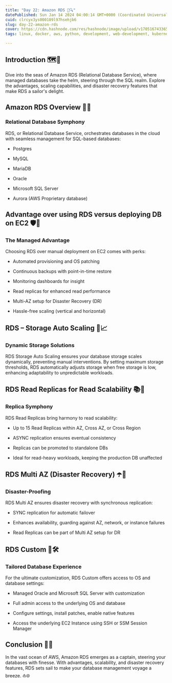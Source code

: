 ```yaml
---
title: "Day 22: Amazon RDS 🌊🔍"
datePublished: Sun Jan 14 2024 04:00:14 GMT+0000 (Coordinated Universal Time)
cuid: clrcyx3ys000109l97hsehjb6
slug: day-22-amazon-rds
cover: https://cdn.hashnode.com/res/hashnode/image/upload/v1705167433658/85815121-7df4-4e14-8f0b-40da38d7c28f.gif
tags: linux, docker, aws, python, development, web-development, kubernetes, developer, python3, devops, aws-lambda, aws-certified-solutions-architect-associate, 90daysofdevops, trainwithshubham

---
```


## Introduction 🗺️🚢

Dive into the seas of Amazon RDS (Relational Database Service), where managed databases take the helm, steering through the SQL realm. Explore the advantages, scaling capabilities, and disaster recovery features that make RDS a sailor's delight.

## Amazon RDS Overview 🚀💽

### Relational Database Symphony

RDS, or Relational Database Service, orchestrates databases in the cloud with seamless management for SQL-based databases:

* Postgres
    
* MySQL
    
* MariaDB
    
* Oracle
    
* Microsoft SQL Server
    
* Aurora (AWS Proprietary database)
    

## Advantage over using RDS versus deploying DB on EC2 🛡️🔧

### The Managed Advantage

Choosing RDS over manual deployment on EC2 comes with perks:

* Automated provisioning and OS patching
    
* Continuous backups with point-in-time restore
    
* Monitoring dashboards for insight
    
* Read replicas for enhanced read performance
    
* Multi-AZ setup for Disaster Recovery (DR)
    
* Hassle-free scaling (vertical and horizontal)
    

## RDS – Storage Auto Scaling 🔄📈

### Dynamic Storage Solutions

RDS Storage Auto Scaling ensures your database storage scales dynamically, preventing manual interventions. By setting maximum storage thresholds, RDS automatically adjusts storage when free storage is low, enhancing adaptability to unpredictable workloads.

## RDS Read Replicas for Read Scalability 📚🔄

### Replica Symphony

RDS Read Replicas bring harmony to read scalability:

* Up to 15 Read Replicas within AZ, Cross AZ, or Cross Region
    
* ASYNC replication ensures eventual consistency
    
* Replicas can be promoted to standalone DBs
    
* Ideal for read-heavy workloads, keeping the production DB unaffected
    

## RDS Multi AZ (Disaster Recovery) ☂️🔄

### Disaster-Proofing

RDS Multi AZ ensures disaster recovery with synchronous replication:

* SYNC replication for automatic failover
    
* Enhances availability, guarding against AZ, network, or instance failures
    
* Read Replicas can be part of Multi AZ setup for DR
    

## RDS Custom 🧰🛠️

### Tailored Database Experience

For the ultimate customization, RDS Custom offers access to OS and database settings:

* Managed Oracle and Microsoft SQL Server with customization
    
* Full admin access to the underlying OS and database
    
* Configure settings, install patches, enable native features
    
* Access the underlying EC2 Instance using SSH or SSM Session Manager
    

## Conclusion 🌊⚓

In the vast ocean of AWS, Amazon RDS emerges as a captain, steering your databases with finesse. With advantages, scalability, and disaster recovery features, RDS sets sail to make your database management voyage a breeze. ⛵🌐